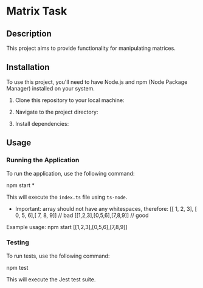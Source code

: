 # Matrix Task

## Description

This project aims to provide functionality for manipulating matrices.

## Installation

To use this project, you'll need to have Node.js and npm (Node Package Manager) installed on your system.

1. Clone this repository to your local machine: 

2. Navigate to the project directory:

3. Install dependencies:

## Usage

### Running the Application

To run the application, use the following command:

npm start <array>*

This will execute the `index.ts` file using `ts-node`.

* Important: array should not have any whitespaces, therefore:
 [[ 1, 2, 3], [ 0, 5, 6],[ 7, 8, 9]] // bad
 [[1,2,3],[0,5,6],[7,8,9]] // good

Example usage: npm start [[1,2,3],[0,5,6],[7,8,9]]

### Testing

To run tests, use the following command:

npm test

This will execute the Jest test suite.

